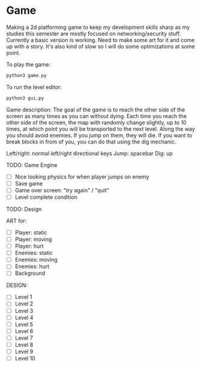 # Game
Making a 2d platforming game to keep my development skills sharp as my studies this semester are mostly focused on networking/security stuff. Currently a basic version is working. Need to make some art for it and come up with a story. It's also kind of slow so I will do some optimizations at some point.

To play the game:

```Bash
python3 game.py
```

To run the level editor:

```Bash
python3 gui.py
```

Game description:
The goal of the game is to reach the other side of the screen as many times as you can without dying. Each time you reach the other side of the screen, the map with randomly change slightly, up to 10 times, at which point you will be transported to the next level. Along the way you should avoid enemies. If you jump on them, they will die. If you want to break blocks in from of you, you can do that using the dig mechanic.

Left/right: normal left/right directional keys
Jump: spacebar
Dig: up 


TODO: Game Engine

- [ ] Nice looking physics for when player jumps on enemy
- [ ] Save game
- [ ] Game over screen: "try again" / "quit"
- [ ] Level complete condition 

TODO: Design

ART for:
- [ ] Player: static
- [ ] Player: moving
- [ ] Player: hurt
- [ ] Enemies: static
- [ ] Enemies: moving
- [ ] Enemies: hurt
- [ ] Background

DESIGN:
- [ ] Level 1
- [ ] Level 2
- [ ] Level 3
- [ ] Level 4
- [ ] Level 5
- [ ] Level 6
- [ ] Level 7
- [ ] Level 8
- [ ] Level 9
- [ ] Level 10
